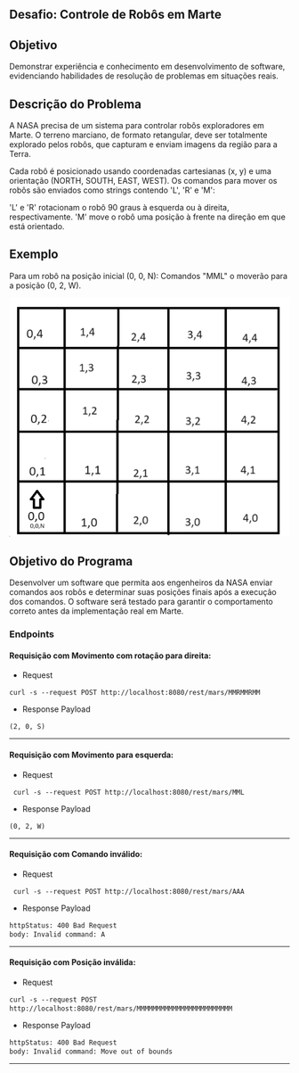 ## Desafio: Controle de Robôs em Marte

## Objetivo
Demonstrar experiência e conhecimento em desenvolvimento de software, evidenciando habilidades de resolução de problemas em situações reais.

## Descrição do Problema
A NASA precisa de um sistema para controlar robôs exploradores em Marte. O terreno marciano, de formato retangular, deve ser totalmente explorado pelos robôs, que capturam e enviam imagens da região para a Terra.

Cada robô é posicionado usando coordenadas cartesianas (x, y) e uma orientação (NORTH, SOUTH, EAST, WEST). Os comandos para mover os robôs são enviados como strings contendo 'L', 'R' e 'M':

'L' e 'R' rotacionam o robô 90 graus à esquerda ou à direita, respectivamente.
'M' move o robô uma posição à frente na direção em que está orientado.
## Exemplo
Para um robô na posição inicial (0, 0, N):
Comandos "MML" o moverão para a posição (0, 2, W).

![robot](docs/robot.png)

## Objetivo do Programa
Desenvolver um software que permita aos engenheiros da NASA enviar comandos aos robôs e determinar suas posições finais após a execução dos comandos. O software será testado para garantir o comportamento correto antes da implementação real em Marte.

### Endpoints

#### Requisição com Movimento com rotação para direita:

- Request 
```
curl -s --request POST http://localhost:8080/rest/mars/MMRMMRMM
```
- Response Payload

```
(2, 0, S)
```
----------------------------------------------------------------------------
#### Requisição com Movimento para esquerda:

- Request 
```
 curl -s --request POST http://localhost:8080/rest/mars/MML
```
- Response Payload

```
(0, 2, W)
```
----------------------------------------------------------------------------
#### Requisição com Comando inválido:

- Request 
```
 curl -s --request POST http://localhost:8080/rest/mars/AAA
```
- Response Payload

```
httpStatus: 400 Bad Request
body: Invalid command: A
```
----------------------------------------------------------------------------
#### Requisição com Posição inválida:

- Request
```
curl -s --request POST http://localhost:8080/rest/mars/MMMMMMMMMMMMMMMMMMMMMMMM
```
- Response Payload

```
httpStatus: 400 Bad Request
body: Invalid command: Move out of bounds
```
----------------------------------------------------------------------------

